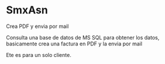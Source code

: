 SmxAsn
======

Crea PDF y envia por mail

Consulta una base de datos de MS SQL  para obtener los datos, basicamente crea una factura en PDF y la envia por mail

Ete es para un solo cliente.


